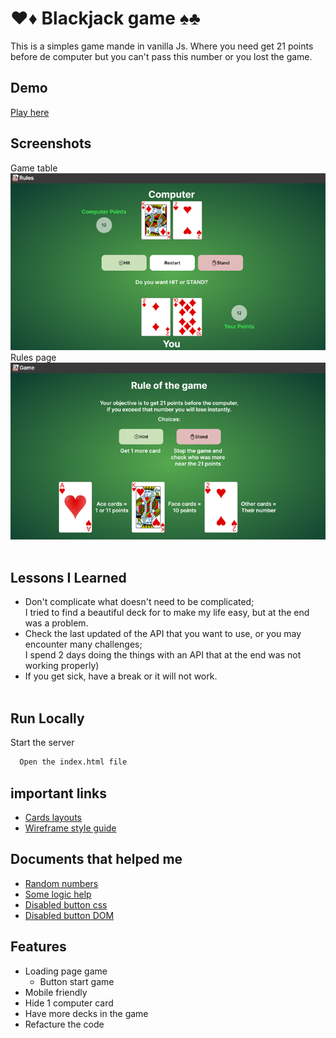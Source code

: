 # ♥️♦️ Blackjack game ♠️♣️

This is a simples game mande in vanilla Js. Where you need get 21 points before de computer but you can't pass this number or you lost the game.

## Demo

[Play here](https://blackjack-game-ci.netlify.app/)

## Screenshots

Game table<br>
![App table game Screenshot](/images/game.png)<br>
Rules page<br>
![Rule page Screenshot](/images/page1.png)<br><br>

## Lessons I Learned

- Don't complicate what doesn't need to be complicated;<br>
  I tried to find a beautiful deck for to make my life easy, but at the end was a problem.
- Check the last updated of the API that you want to use, or you may encounter many challenges;<br>
  I spend 2 days doing the things with an API that at the end was not working properly)
- If you get sick, have a break or it will not work.<br><br>

## Run Locally

Start the server

```bash
  Open the index.html file
```

## important links

- [Cards layouts](https://github.com/ImKennyYip/black-jack/tree/master/cards)
- [Wireframe style guide](https://www.figma.com/file/8gp3klFEWtxEwZL0e867hI/Blackjack-Game)

## Documents that helped me

- [Random numbers](https://www.w3schools.com/JS/js_random.asp)
- [Some logic help](https://github.com/ImKennyYip/black-jack)
- [Disabled button css](https://www.w3schools.com/cssref/sel_disabled.asp)
- [Disabled button DOM](https://www.w3schools.com/jsref/prop_pushbutton_disabled.asp)

## Features

- Loading page game
  - Button start game
- Mobile friendly
- Hide 1 computer card
- Have more decks in the game
- Refacture the code
